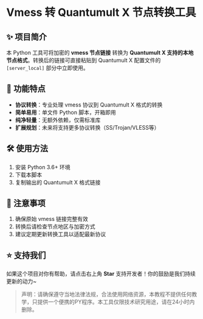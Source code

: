 # Vmess 转 Quantumult X 节点转换工具

## ✨ 项目简介

本 Python 工具可将加密的 **vmess 节点链接** 转换为 **Quantumult X 支持的本地节点格式**。转换后的链接可直接粘贴到 Quantumult X 配置文件的 `[server_local]` 部分中立即使用。

## 🌟 功能特点

- **协议转换**：专业处理 vmess 协议到 Quantumult X 格式的转换
- **简单易用**：单文件 Python 脚本，开箱即用
- **纯净轻量**：无额外依赖，仅需标准库
- **扩展规划**：未来将支持更多协议转换（SS/Trojan/VLESS等）

## 🛠️ 使用方法

1. 安装 Python 3.6+ 环境
2. 下载本脚本
3. 复制输出的 Quantumult X 格式链接
## 🚧 注意事项

1. 确保原始 vmess 链接完整有效
2. 转换后请检查节点地区与加密方式
3. 建议定期更新转换工具以适配最新协议

## ⭐ 支持我们

如果这个项目对你有帮助，请点击右上角 **Star** 支持开发者！你的鼓励是我们持续更新的动力~

> 声明：请确保遵守当地法律法规，合法使用网络资源，本教程不提供任何教学，只提供一个便携的PY程序。本工具仅限技术研究用途，请在24小时内删除。
